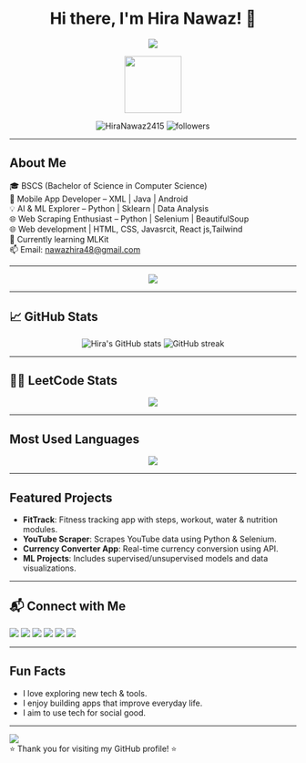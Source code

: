 <h1 align="center">Hi there, I'm Hira Nawaz! 👋</h1>

<p align="center">
  <img src="https://readme-typing-svg.demolab.com?font=Fira+Code&size=24&pause=1000&color=00ADB5&width=500&lines=BSCS+Student+%7C+Mobile+Developer;AI+%26+ML+Enthusiast+%7C+Tech+Explorer;Passionate+about+Learning+%26+Building" />
</p>

<p align="center">
  <img src="https://media.giphy.com/media/26AHONQ79FdWZhAI0/giphy.gif" width="100" height="100">
</p>

<p align="center">
  <img src="https://komarev.com/ghpvc/?username=HiraNawaz2415&label=Profile%20views&color=0e75b6&style=flat" alt="HiraNawaz2415" />
  <img src="https://img.shields.io/github/followers/HiraNawaz2415?label=Followers&style=social" alt="followers"/>
</p>

---

## About Me
🎓 BSCS (Bachelor of Science in Computer Science)  
📱 Mobile App Developer – XML | Java | Android  
💡 AI & ML Explorer – Python | Sklearn | Data Analysis  
🌐 Web Scraping Enthusiast – Python | Selenium | BeautifulSoup  
🌐 Web development | HTML, CSS, Javasrcit, React js,Tailwind  
🌱 Currently learning MLKit  
📫 Email: [nawazhira48@gmail.com](mailto:nawazhira48@gmail.com)

---

<p align="center">
  <img src="https://skillicons.dev/icons?i=java,kotlin,androidstudio,python,cpp,c,html,css,js,react,mysql,sqlite,firebase,git,vscode,jupyter,numpy,pandas,sklearn,matplotlib,github" />
</p>

---

## 📈 GitHub Stats

<p align="center">
  <img src="https://github-readme-stats.vercel.app/api?username=HiraNawaz2415&show_icons=true&theme=radical" alt="Hira's GitHub stats"/>
  <img src="https://github-readme-streak-stats.herokuapp.com/?user=HiraNawaz2415&theme=radical" alt="GitHub streak"/>
</p>

---

## 👨‍💻 LeetCode Stats

<p align="center">
  <img src="https://leetcard.jacoblin.cool/HiraNawaz2415?theme=dark&font=baloo&ext=contest" />
</p>

---

## Most Used Languages

<p align="center">
  <img src="https://github-readme-stats.vercel.app/api/top-langs/?username=HiraNawaz2415&layout=compact&theme=radical" />
</p>

---

## Featured Projects

-  **FitTrack**: Fitness tracking app with steps, workout, water & nutrition modules.
-  **YouTube Scraper**: Scrapes YouTube data using Python & Selenium.
-  **Currency Converter App**: Real-time currency conversion using API.
-  **ML Projects**: Includes supervised/unsupervised models and data visualizations.

---

## 📬 Connect with Me

<p align="left">
  <a href="https://www.linkedin.com/in/hira-nawaz-544632348/"><img src="https://img.shields.io/badge/LinkedIn-%230077B5.svg?&style=flat&logo=linkedin&logoColor=white"/></a>
  <a href="https://stackoverflow.com/users/23370218/hira-nawaz"><img src="https://img.shields.io/badge/StackOverflow-%23F58025.svg?&style=flat&logo=stack-overflow&logoColor=white"/></a>
  <a href="https://www.kaggle.com/hiranawaz2415"><img src="https://img.shields.io/badge/Kaggle-%2312100E.svg?&style=flat&logo=kaggle&logoColor=white"/></a>
  <a href="https://medium.com/@nawazhira48"><img src="https://img.shields.io/badge/Medium-%2312100E.svg?&style=flat&logo=medium&logoColor=white"/></a>
  <a href="https://www.hackerrank.com/profile/nawazhira48"><img src="https://img.shields.io/badge/HackerRank-%232EC866.svg?&style=flat&logo=hackerrank&logoColor=white"/></a>
   <a href="https://leetcode.com/u/hiranawaz2415/"><img src="https://img.shields.io/badge/LeetCode-%23FFA116.svg?&style=flat&logo=leetcode&logoColor=white"/></a>
</p>

---

## Fun Facts

-  I love exploring new tech & tools.
-  I enjoy building apps that improve everyday life.
-  I aim to use tech for social good.

---
  <img src="https://raw.githubusercontent.com/andreasbm/readme/master/assets/lines/colored.png" />
  <br>
  ⭐ Thank you for visiting my GitHub profile! ⭐
</p>
